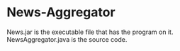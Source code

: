 # News-Aggregator

News.jar is the executable file that has the program on it.  
NewsAggregator.java is the source code.
